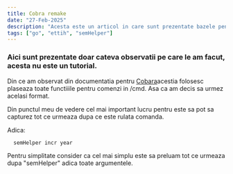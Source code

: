 ```yaml
---
title: Cobra remake
date: "27-Feb-2025"
description: "Acesta este un articol in care sunt prezentate bazele pentru a scrie o aplicatie CLI"
tags: ["go", "ettih", "semHelper"]
---
```


### Aici sunt prezentate doar cateva observatii pe care le am facut, acesta nu este un tutorial.

Din ce am observat din documentatia pentru [Cobara](https://cobra.dev/)acestia folosesc plaseaza toate functiiile pentru comenzi in /cmd.
Asa ca am decis sa urmez acelasi format.

Din punctul meu de vedere cel mai important lucru pentru este sa pot sa capturez tot ce urmeaza dupa ce este rulata comanda.

Adica:

```bash
  semHelper incr year
```

Pentru simplitate consider ca cel mai simplu este sa preluam tot ce urmeaza dupa "semHelper" adica toate argumentele.
